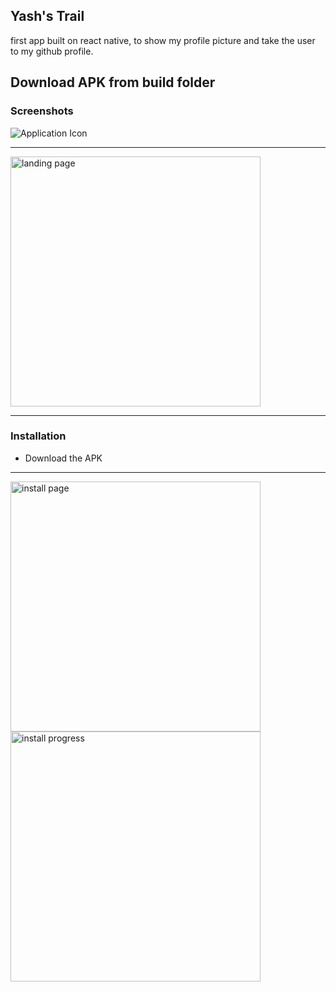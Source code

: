 ## Yash's Trail

first app built on react native, to show my profile picture and take the user to my github profile.

Download APK from build folder
---

### Screenshots

![Application Icon](../master/docs/app-icon.png)
<br />

<hr />
<img src="../master/docs/app-page.png" alt="landing page" width="400"/>
<hr />

### Installation

- Download the APK

---

  <img src="../master/docs/app-install-0.png" alt="install page" width="400"/>
  <img src="../master/docs/app-install-1.png" alt="install progress" width="400"/>
